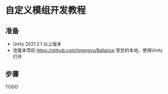 # 自定义模组开发教程

## 准备

* Unity 2021.2.1 以上版本
* 克隆本项目 https://github.com/imengyu/Ballance 至您的本地，使用Unity打开

## 步骤

TODO
